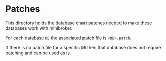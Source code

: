 # Patches

This directory holds the database chart patches needed to make these
databases work with minibroker.

For each database `DB` the associated patch file is `<DB>.patch`.

If there is no patch file for a specific `DB` then that database does
not require patching and can be used as is.
